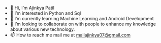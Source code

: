 - 👋 Hi, I’m Ajinkya Patil
- 👀 I’m interested in Python and Sql
- 🌱 I’m currently learning Machine Learning and Android Development
- 💞️ I’m looking to collaborate on with people to enhance my knowledge about various new technology.
- 📫 How to reach me mail me at mailajinkya07@gmail.com

<!---
gh-ajinkya07/gh-ajinkya07 is a ✨ special ✨ repository because its `README.md` (this file) appears on your GitHub profile.
You can click the Preview link to take a look at your changes.
--->
